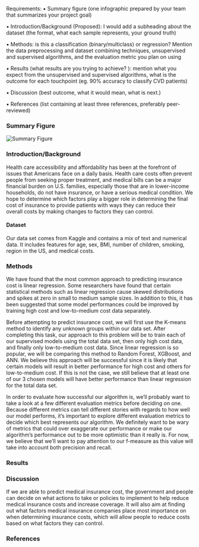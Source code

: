 Requirements:
▪ Summary figure (one infographic prepared by your team that summarizes your project goal)

▪ Introduction/Background (Proposed): I would add a subheading about the dataset (the format, what each sample represents, your ground truth)

▪ Methods: is this a classification (binary/multiclass) or regression? Mention the data preprocessing and dataset combining techniques, unsupervised and supervised algorithms, and the evaluation metric you plan on using 

▪ Results (what results are you trying to achieve? ): mention what you expect from the unsupervised and supervised algorithms, what is the outcome for each touchpoint (eg. 90% accuracy to classify CVD patients)

▪ Discussion (best outcome, what it would mean, what is next.)

▪ References (list containing at least three references, preferably peer-reviewed)

### Summary Figure
![Summary Figure](https://user-images.githubusercontent.com/41976165/94748881-63b4ea80-0350-11eb-8ac1-789a9b24df41.png)

### Introduction/Background

Health care accessibility and affordability has been at the forefront of issues that
Americans face on a daily basis. Health care costs often prevent people from seeking
proper treatment, and medical bills can be a major financial burden on U.S. families,
especially those that are in lower-income households, do not have insurance, or have a
serious medical condition. We hope to determine which factors play a bigger role in
determining the final cost of insurance to provide patients with ways they can reduce
their overall costs by making changes to factors they can control.
#### Dataset
Our data set comes from Kaggle and contains a mix of text and numerical data. It
includes features for age, sex, BMI, number of children, smoking, region in the US, and
medical costs.


### Methods

We have found that the most common approach to predicting insurance cost is linear
regression. Some researchers have found that certain statistical methods such as linear
regression cause skewed distributions and spikes at zero in small to medium sample
sizes. In addition to this, it has been suggested that some model performances could be
improved by training high cost and low-to-medium cost data separately.

Before attempting to predict insurance cost, we will first use the K-means method to
identify any unknown groups within our data set. After completing this task, our
approach to this problem will be to train each of our supervised models using the total
data set, then only high cost data, and finally only low-to-medium cost data. Since linear
regression is so popular, we will be comparing this method to Random Forest, XGBoost, and ANN. 
We believe this approach will be successful since it is likely that certain
models will result in better performance for high cost and others for low-to-medium cost.
If this is not the case, we still believe that at least one of our 3 chosen models will have
better performance than linear regression for the total data set.

In order to evaluate how successful our algorithm is, we’ll probably want to take a look at
a few different evaluation metrics before deciding on one. Because different metrics can
tell different stories with regards to how well our model performs, it’s important to explore
different evaluation metrics to decide which best represents our algorithm. We definitely
want to be wary of metrics that could over exaggerate our performance or make our
algorithm’s performance out to be more optimistic than it really is. For now, we believe
that we’ll want to pay attention to our f-measure as this value will take into account both
precision and recall.

### Results

### Discussion

If we are able to predict medical insurance cost, the government and people can decide
on what actions to take or policies to implement to help reduce medical insurance costs
and increase coverage. It will also aim at finding out what factors medical insurance
companies place most importance on when determining insurance costs, which will allow
people to reduce costs based on what factors they can control.

### References


